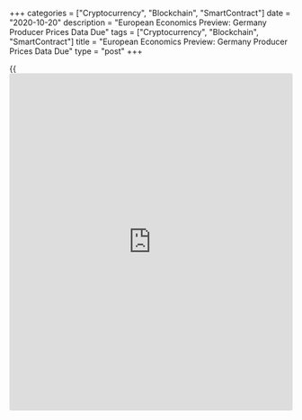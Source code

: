 +++
categories = ["Cryptocurrency", "Blockchain", "SmartContract"]
date = "2020-10-20"
description = "European Economics Preview: Germany Producer Prices Data Due"
tags = ["Cryptocurrency", "Blockchain", "SmartContract"]
title = "European Economics Preview: Germany Producer Prices Data Due"
type = "post"
+++

{{<iframe id="large-banner" src="https://www.bounty.group/#slide=7.0" width="100%" height="600" scrolling="no" style="border: 0px solid rgb(216, 221, 230); border-radius: 3px;">}}

Producer prices from Germany and current account from euro area are due
on Tuesday, headlining a light day for the European economic [news](https://www.letsplayfx.com/blog/forex-news-website/).

At 2.00 am ET, Destatis is scheduled to issue Germany's producer prices
for September. Economists forecast prices to fall 1.4 percent annually,
after easing 1.2 percent in August.

At 4.00 am ET, the European Central Bank releases euro area current
account data for August. The current account surplus is seen at EUR 17.2
billion compared to a EUR 16.6 billion surplus logged in July.

In the meantime, industrial production and producer prices are due from
Poland. Industrial output is expected to grow at a faster pace of 3.8
percent after rising 1.5 percent in August.

At 8.00 am ET, Hungary's central bank monetary [policy](https://www.fintechee.com/policy/) announcement is
due. Economists expect the bank to hold its key rate at 0.60 percent.

For comments and feedback [contact](https://www.playgroundfx.com/contact/): editorial@rtt[news](https://www.letsplayfx.com/blog/forex-news-website/).com

[Economic News][1]

 **What parts of the world are seeing the best (and worst) economic
performances lately? Click[here][2] to check out our [Econ Scorecard][2]
and find out! See up-to-the-moment [ranking](https://www.playgroundfx.com/blog/crypto-exchange-ranking/)s for the best and worst
performers in [GDP][3], [unemployment rate][4], [inflation][5] and much
more.**

   1. www.rtt[news](https://www.letsplayfx.com/blog/forex-news-website/).com/Content/EconomicNews.aspx
   2. www.rtt[news](https://www.letsplayfx.com/blog/forex-news-website/).com/economic-scorecard/world-rank/PPI/highest-performance.aspx
   3. www.rtt[news](https://www.letsplayfx.com/blog/forex-news-website/).com/economic-scorecard/world-rank/GDP/highest-performance.aspx
   4. www.rtt[news](https://www.letsplayfx.com/blog/forex-news-website/).com/economic-scorecard/world-rank/unemployment-rate/lowest-performance.aspx
   5. www.rtt[news](https://www.letsplayfx.com/blog/forex-news-website/).com/economic-scorecard/world-rank/CPI/highest-performance.aspx